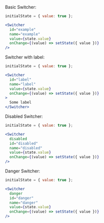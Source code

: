 Basic Switcher:

```jsx
initialState = { value: true };

<Switcher
  id="example"
  name="example"
  value={state.value}
  onChange={(value) => setState({ value })}
/>
```

Switcher with label:

```jsx
initialState = { value: true };

<Switcher
  id="label"
  name="label"
  value={state.value}
  onChange={(value) => setState({ value })}
>
  Some label
</Switcher>
```

Disabled Switcher:

```jsx
initialState = { value: true };

<Switcher
  disabled
  id="disabled"
  name="disabled"
  value={state.value}
  onChange={(value) => setState({ value })}
/>
```

Danger Switcher:

```jsx
initialState = { value: true };

<Switcher
  danger
  id="danger"
  name="danger"
  value={state.value}
  onChange={(value) => setState({ value })}
/>
```
